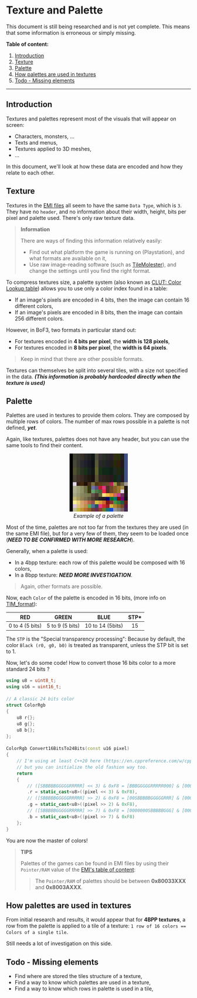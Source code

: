 # Texture and Palette

<div class="warning">
This document is still being researched and is not yet complete. 
This means that some information is erroneous or simply missing.
</div>

**Table of content:**
1. [Introduction](#introduction)
2. [Texture](#texture)
3. [Palette](#palette)
4. [How palettes are used in textures](#how-palettes-are-used-in-textures)
5. [Todo - Missing elements](#todo---missing-elements)

-----------------------------------------------------------

## Introduction
Textures and palettes represent most of the visuals that will appear on screen:
- Characters, monsters, ...
- Texts and menus,
- Textures applied to 3D meshes,
- ...

In this document, we'll look at how these data are encoded and how they relate to each other.

## Texture
Textures in the [EMI files](1_TheEmiFiles.md) all seem to have the same `Data Type`, which is `3`.
They have no `header`, and no information about their width, height, bits per pixel and palette used.
There's only raw texture data.

> **Information**
>
> There are ways of finding this information relatively easily:
> - Find out what platform the game is running on (Playstation), and what formats are available on it,
> - Use raw image-reading software (such as [TileMolester](https://github.com/toruzz/TileMolester)),
>   and change the settings until you find the right format.

To compress textures size, a palette system (also known as [CLUT: Color Lookup table](https://en.wikipedia.org/wiki/Palette_(computing)))
allows you to use only a color index found in a table:
- If an image's pixels are encoded in 4 bits, then the image can contain 16 different colors,
- If an image's pixels are encoded in 8 bits, then the image can contain 256 different colors.

However, in BoF3, two formats in particular stand out:
- For textures encoded in **4 bits per pixel**, the **width is 128 pixels**,
- For textures encoded in **8 bits per pixel**, the **width is 64 pixels**.

> Keep in mind that there are other possible formats.

Textures can themselves be split into several tiles, with a size not specified in the data.
___(This information is probably hardcoded directly when the texture is used)___

## Palette
Palettes are used in textures to provide them colors. They are composed by multiple rows of colors.
The number of max rows possible in a palette is not defined, ___yet___.

Again, like textures, palettes does not have any header, but you can use the same tools to find their content.

<div style="text-align:center">
<img src="../DocAssets/PaletteExemple.png" alt="Palette"/><br/>
<span style="font-style: italic">Example of a palette</span>
</div>

Most of the time, palettes are not too far from the textures they are used (in the same EMI file), but for a very few 
of them, they seem to be loaded once (___NEED TO BE CONFIRMED WITH MORE RESEARCH___).

Generally, when a palette is used:
- In a 4bpp texture: each row of this palette would be composed with 16 colors,
- In a 8bpp texture: ___NEED MORE INVESTIGATION___.

> Again, other formats are possible.

Now, each `Color` of the palette is encoded in 16 bits, (more info on [TIM_format](https://wiki.ffrtt.ru/index.php/PSX/TIM_format#CLUT_.28color_lookup_table.29)):

|       RED       |      GREEN      |       BLUE       | STP* |
|:---------------:|:---------------:|:----------------:|:----:|
| 0 to 4 (5 bits) | 5 to 9 (5 bits) | 10 to 14 (5bits) |  15  |

The `STP` is the "Special transparency processing": Because by default, the color `Black (r0, g0, b0)` is treated as 
transparent, unless the STP bit is set to 1.

Now, let's do some code! How to convert those 16 bits color to a more standard 24 bits ?
```c++
using u8 = uint8_t;
using u16 = uint16_t;

// A classic 24 bits color
struct ColorRgb
{
    u8 r{};
    u8 g{};
    u8 b{};
};

ColorRgb Convert16BitsTo24Bits(const u16 pixel)
{
    // I'm using at least C++20 here (https://en.cppreference.com/w/cpp/language/aggregate_initialization)
    // but you can initialize the old fashion way too.
    return
    {
        // ([SBBBBBGGGGGRRRRR] << 3) & 0xF8 = [BBBGGGGGRRRRR000] & [0000000011111000] = [RRRRR000]
        .r = static_cast<u8>((pixel << 3) & 0xF8),
        // ([SBBBBBGGGGGRRRRR] >> 2) & 0xF8 = [00SBBBBBGGGGGRRR] & [0000000011111000] = [GGGGG000]
        .g = static_cast<u8>((pixel >> 2) & 0xF8),
        // ([SBBBBBGGGGGRRRRR] >> 7) & 0xF8 = [0000000SBBBBBGGG] & [0000000011111000] = [BBBBB000]
        .b = static_cast<u8>((pixel >> 7) & 0xF8)
    };
}
```

You are now the master of colors!

> **TIPS**
> 
> Palettes of the games can be found in EMI files by using their `Pointer/RAM` value of the 
> [EMI's table of content](./1_TheEmiFiles.md#header):
> > The `Pointer/RAM` of palettes should be between **0x80033XXX** and **0x8003AXXX**.

## How palettes are used in textures
From initial research and results, it would appear that for **4BPP textures**, a row from the palette is applied 
to a tile of a texture: `1 row of 16 colors == Colors of a single tile`.

Still needs a lot of investigation on this side.

## Todo - Missing elements
- Find where are stored the tiles structure of a texture,
- Find a way to know which palettes are used in a texture,
- Find a way to know which rows in palette is used in a tile,
